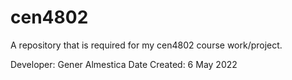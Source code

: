 # cen4802
A repository that is required for my cen4802 course work/project.

Developer: Gener Almestica
Date Created: 6 May 2022

